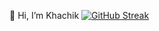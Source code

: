  👋 Hi, I’m Khachik
 [![GitHub Streak](https://streak-stats.demolab.com/?user=Khachik090909&theme=highcontrast)](https://git.io/streak-stats)

